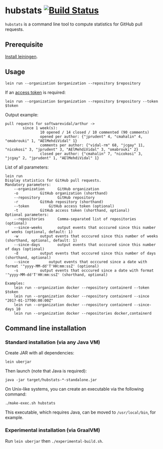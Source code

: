 hubstats [![Build Status](https://travis-ci.org/nicokosi/hubstats.svg?branch=master)](https://travis-ci.org/nicokosi/hubstats)
============================

`hubstats` is a command line tool to compute statistics for GitHub pull requests.

## Prerequisite

[Install leiningen](http://leiningen.org/#install).


## Usage

```shell
lein run --organization $organization --repository $repository
```

If an [access token](https://help.github.com/articles/creating-an-access-token-for-command-line-use/) is required:
```shell
lein run --organization $organization --repository $repository --token $token
```

Output example:

```shell
pull requests for softwarevidal/arthur ->
        since 1 week(s):
                10 opened / 14 closed / 10 commented (90 comments)
                opened per author: {"jprudent" 4, "cmahalin" 4, "omabrouki" 1, "AElMehdiVidal" 1}
                comments per author: {"vidal-rm" 68, "jcgay" 11, "nicokosi" 3, "jprudent" 3, "AElMehdiVidal" 3, "omabrouki" 2}
                closed per author: {"cmahalin" 7, "nicokosi" 3, "jcgay" 2, "jprudent" 1, "AElMehdiVidal" 1}
```

List of all parameters:
```shell
lein run
Display statistics for GitHub pull requests.
Mandatory parameters:
	--organization		GitHub organization
	-o			GitHub organization (shorthand)
	--repository		GitHub repository
	-r			GitHub repository (shorthand)
	--token			GitHub access token (optional)
	-t			GitHub access token (shorthand, optional)
Optional parameters:
	--repositories		Comma-separated list of repositories (optional)
	--since-weeks		output events that occcured since this number of weeks (optional, default: 1)
	-w			output events that occcured since this number of weeks (shorthand, optional, default: 1)
	--since-days		output events that occcured since this number of days (optional)
	-d			output events that occcured since this number of days (shorthand, optional)
	--since			output events that occcured since a date with format '"yyyy-MM-dd'T'HH:mm:ssZ' (optional)
	-s			output events that occcured since a date with format '"yyyy-MM-dd'T'HH:mm:ssZ' (shorthand, optional)

Examples:
	lein run --organization docker --repository containerd --token $token
	lein run --organization docker --repository containerd --since "2017-01-17T00:00:00Z"
	lein run --organization docker --repository containerd --since-days 10
	lein run --organization docker --repositories docker,containerd
```

## Command line installation

### Standard installation (via any Java VM)

Create JAR with all dependencies:
```shell
lein uberjar
```
Then launch (note that Java is required):
```shell
java -jar target/hubstats-*-standalone.jar
```

On Unix-like systems, you can create an executable via the following command:
```shell
./make-exec.sh hubstats
```
This executable, which requires Java, can be moved to `/usr/local/bin`, for example.

### Experimental installation (via GraalVM)

Run `lein uberjar` then `./experimental-build.sh`.

